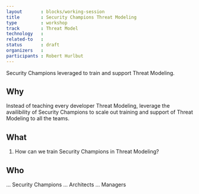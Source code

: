 ```yaml
---
layout       : blocks/working-session
title        : Security Champions Threat Modeling
type         : workshop
track        : Threat Model
technology   :
related-to   :
status       : draft
organizers   :
participants : Robert Hurlbut
---
```


Security Champions leveraged to train and support Threat Modeling.

## Why

Instead of teaching every developer Threat Modeling, leverage the availibility of Security Champions to scale out training and support of Threat Modeling to all the teams.

## What

1. How can we train Security Champions in Threat Modeling?

## Who

... Security Champions
... Architects
... Managers
